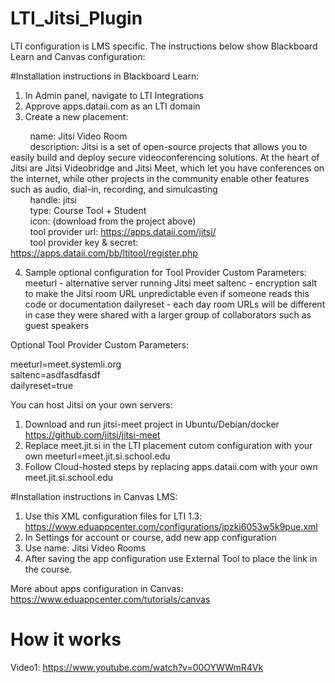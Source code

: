 # LTI_Jitsi_Plugin

LTI configuration is LMS specific.  The instructions below show Blackboard Learn and Canvas configuration:

#Installation instructions in Blackboard Learn:

1. In Admin panel, navigate to LTI Integrations  
2. Approve apps.dataii.com as an LTI domain  
3. Create a new placement:  

  &nbsp;&nbsp;&nbsp;&nbsp;&nbsp;&nbsp;&nbsp;&nbsp;name: Jitsi Video Room  
  &nbsp;&nbsp;&nbsp;&nbsp;&nbsp;&nbsp;&nbsp;&nbsp;description: Jitsi is a set of open-source projects that allows you to easily build and deploy secure videoconferencing solutions. At the heart of Jitsi are Jitsi Videobridge and Jitsi Meet, which let you have conferences on the internet, while other projects in the community enable other features such as audio, dial-in, recording, and simulcasting  
  &nbsp;&nbsp;&nbsp;&nbsp;&nbsp;&nbsp;&nbsp;&nbsp;handle: jitsi  
  &nbsp;&nbsp;&nbsp;&nbsp;&nbsp;&nbsp;&nbsp;&nbsp;type: Course Tool + Student  
  &nbsp;&nbsp;&nbsp;&nbsp;&nbsp;&nbsp;&nbsp;&nbsp;icon: (download from the project above)  
  &nbsp;&nbsp;&nbsp;&nbsp;&nbsp;&nbsp;&nbsp;&nbsp;tool provider url: https://apps.dataii.com/jitsi/  
  &nbsp;&nbsp;&nbsp;&nbsp;&nbsp;&nbsp;&nbsp;&nbsp;tool provider key & secret: https://apps.dataii.com/bb/ltitool/register.php  

4. Sample optional configuration for Tool Provider Custom Parameters:
meeturl - alternative server running Jitsi meet
saltenc - encryption salt to make the Jitsi room URL unpredictable even if someone reads this code or documentation
dailyreset - each day room URLs will be different in case they were shared with a larger group of collaborators such as guest speakers

Optional Tool Provider Custom Parameters:

meeturl=meet.systemli.org\
saltenc=asdfasdfasdf\
dailyreset=true

You can host Jitsi on your own servers:
1. Download and run jitsi-meet project in Ubuntu/Debian/docker
https://github.com/jitsi/jitsi-meet
2. Replace meet.jit.si in the LTI placement cutom configuration with your own meeturl=meet.jit.si.school.edu 
3. Follow Cloud-hosted steps by replacing apps.dataii.com with your own meet.jit.si.school.edu


#Installation instructions in Canvas LMS:

1. Use this XML configuration files for LTI 1.3: https://www.eduappcenter.com/configurations/jpzki6053w5k9pue.xml
2. In Settings for account or course, add new app configuration
3. Use name: Jitsi Video Rooms
4. After saving the app configuration use External Tool to place the link in the course.

More about apps configuration in Canvas: https://www.eduappcenter.com/tutorials/canvas
  

# How it works

Video1:
https://www.youtube.com/watch?v=00OYWWmR4Vk
